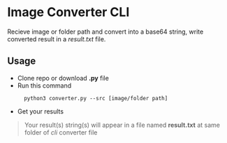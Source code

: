 # Image Converter CLI
Recieve image or folder path and convert into a base64 string, write converted result in a *result.txt* file.

## Usage
- Clone repo or download **.py** file
- Run this command
  ```
    python3 converter.py --src [image/folder path]
  ```
- Get your results
> Your result(s) string(s) will appear in a file named **result.txt** at same folder of *cli* converter file
